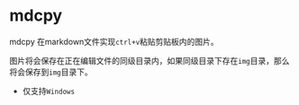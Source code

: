 # mdcpy 

mdcpy 在markdown文件实现`ctrl+v`粘贴剪贴板内的图片。

图片将会保存在正在编辑文件的同级目录内，如果同级目录下存在`img`目录，那么将会保存到`img`目录下。

- 仅支持`Windows`
